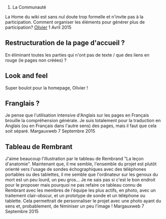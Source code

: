 1.  La Communauté

La Home du wiki est sans nul doute trop formelle et n'invite pas à la
participation. Comment organiser les éléments pour générer plus de
participation? [Olivier](User:Olivier "wikilink") 1 Avril 2015

Restructuration de la page d'accueil ?
--------------------------------------

En éliminant toutes les parties qui n'ont pas de texte / que des liens
en rouge (ie pages non créées) ?

Look and feel
-------------

Super boulot pour la homepage, Olivier !

Franglais ?
-----------

Je pense que l'utilisation intensive d'Anglais sur les pages en Français
brouille la compréhension générale. Je suis totalement pour la
traduction en Anglais (ou en Français dans l'autre sens) des pages, mais
il faut que cela soit séparé. Margauxweb 7 Septembre 2015

Tableau de Rembrant
-------------------

J'aime beaucoup l'illustration par le tableau de Rembrand "La leçon
d'anatomie". Maintenant que, il me semble, l'ensemble du projet est
plutôt orienté vers l'usage de sondes échographiques avec des téléphones
portables ou des tablettes, il me semble que l'ordinateur sur les genoux
du mort est un peu lourd, un peu gros... Je ne sais pas si c'est le bon
endroit pour le proposer mais pourquoi ne pas refaire ce tableau connu
de Rembrant avec les membres de l'équipe les plus actifs, en photo, avec
un traitement clair-obscur, et un prototype de sonde et un téléphone ou
tablette. Cela permettrait de personnaliser le projet avec une photo
ayant du sens et, probablement, de féminiser un peu l'image ! Margauxweb
7 Septembre 2015
